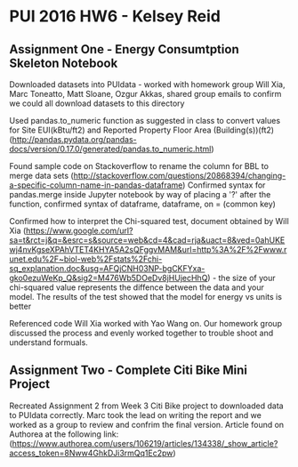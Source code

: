 # PUI 2016 HW6 - Kelsey Reid

## Assignment One - Energy Consumtption Skeleton Notebook

Downloaded datasets into PUIdata - worked with homework group Will Xia, Marc Toneatto, Matt Sloane, Ozgur Akkas, shared group emails to confirm we could all download datasets to this directory

Used pandas.to_numeric function as suggested in class to convert values for Site EUI(kBtu/ft2) and Reported Property Floor Area (Building(s))(ft2)
(http://pandas.pydata.org/pandas-docs/version/0.17.0/generated/pandas.to_numeric.html)

Found sample code on Stackoverflow to rename the column for BBL to merge data sets (http://stackoverflow.com/questions/20868394/changing-a-specific-column-name-in-pandas-dataframe)
Confirmed syntax for pandas.merge inside Jupyter notebook by way of placing a '?' after the function, confirmed syntax of dataframe, dataframe, on = (common key)


Confirmed how to interpret the Chi-squared test, document obtained by Will Xia (https://www.google.com/url?sa=t&rct=j&q=&esrc=s&source=web&cd=4&cad=rja&uact=8&ved=0ahUKEwj4nvKgseXPAhVTET4KHYA5A2sQFggvMAM&url=http%3A%2F%2Fwww.runet.edu%2F~biol-web%2Fstats%2Fchi-sq_explanation.doc&usg=AFQjCNH03NP-bgCKFYxa-gko0ezuWeKp_Q&sig2=M476Wb5DOeDv8jHUjecHhQ) - the size of your chi-squared value represents the diffence between the data and your model. The results of the test showed that the model for energy vs units is better

Referenced code Will Xia worked with Yao Wang on. Our homework group discussed the process and evenly worked together to trouble shoot and understand formuals. 

## Assignment Two - Complete Citi Bike Mini Project

Recreated Assignment 2 from Week 3 Citi Bike project to downloaded data to PUIdata correctly. Marc took the lead on writing the report and we worked as a group to review and confrim the final version. Article found on Authorea at the following link: (https://www.authorea.com/users/106219/articles/134338/_show_article?access_token=8Nww4GhkDJi3rmQq1Ec2pw)
